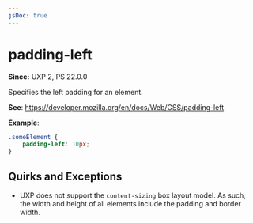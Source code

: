 ```yaml
---
jsDoc: true
---
```

# padding-left

**Since:**  UXP 2, PS 22.0.0

Specifies the left padding for an element.

**See**: https://developer.mozilla.org/en/docs/Web/CSS/padding-left

**Example**:

```css
.someElement {
    padding-left: 10px;
}
```

## Quirks and Exceptions

* UXP does not support the `content-sizing` box layout model. As such, the width and height of all elements include the padding and border width.